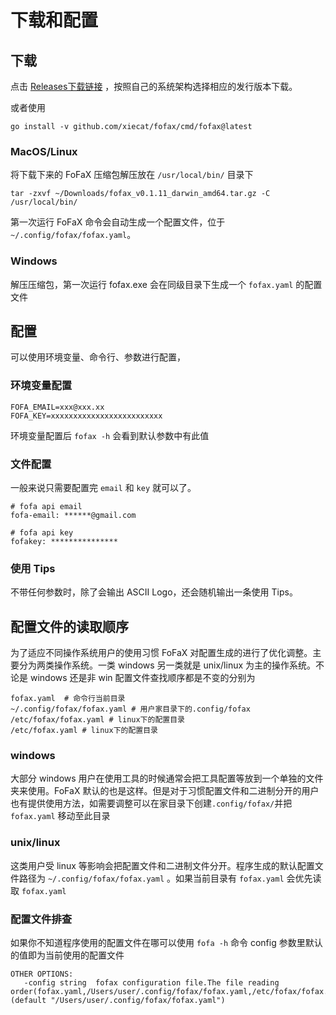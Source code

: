 # 下载和配置
## 下载

点击 [Releases下载链接](https://github.com/xiecat/fofax/releases) ，按照自己的系统架构选择相应的发行版本下载。

或者使用

```shell
go install -v github.com/xiecat/fofax/cmd/fofax@latest
```

### MacOS/Linux

将下载下来的 FoFaX 压缩包解压放在 `/usr/local/bin/` 目录下

```console
tar -zxvf ~/Downloads/fofax_v0.1.11_darwin_amd64.tar.gz -C /usr/local/bin/
```

第一次运行 FoFaX 命令会自动生成一个配置文件，位于 `~/.config/fofax/fofax.yaml`。

### Windows

解压压缩包，第一次运行 fofax.exe 会在同级目录下生成一个 `fofax.yaml` 的配置文件

## 配置

可以使用环境变量、命令行、参数进行配置，

### 环境变量配置

```
FOFA_EMAIL=xxx@xxx.xx
FOFA_KEY=xxxxxxxxxxxxxxxxxxxxxxxxx
```

环境变量配置后 `fofax -h` 会看到默认参数中有此值

### 文件配置

一般来说只需要配置完 `email` 和 `key` 就可以了。

```console
# fofa api email
fofa-email: ******@gmail.com

# fofa api key
fofakey: ***************
```

### 使用 Tips

不带任何参数时，除了会输出 ASCII Logo，还会随机输出一条使用 Tips。

## 配置文件的读取顺序

为了适应不同操作系统用户的使用习惯 FoFaX 对配置生成的进行了优化调整。主要分为两类操作系统。一类 windows 另一类就是 unix/linux 为主的操作系统。不论是 windows 还是非 win 配置文件查找顺序都是不变的分别为

```
fofax.yaml  # 命令行当前目录
~/.config/fofax/fofax.yaml # 用户家目录下的.config/fofax 
/etc/fofax/fofax.yaml # linux下的配置目录
/etc/fofax.yaml # linux下的配置目录
```

### windows

大部分 windows 用户在使用工具的时候通常会把工具配置等放到一个单独的文件夹来使用。FoFaX 默认的也是这样。但是对于习惯配置文件和二进制分开的用户也有提供使用方法，如需要调整可以在家目录下创建`.config/fofax/`并把`fofax.yaml` 移动至此目录

### unix/linux

这类用户受 linux 等影响会把配置文件和二进制文件分开。程序生成的默认配置文件路径为 `~/.config/fofax/fofax.yaml` 。如果当前目录有 `fofax.yaml`  会优先读取 `fofax.yaml` 

### 配置文件排查

如果你不知道程序使用的配置文件在哪可以使用 `fofa -h` 命令 config 参数里默认的值即为当前使用的配置文件

```
OTHER OPTIONS:
   -config string  fofax configuration file.The file reading order(fofax.yaml,/Users/user/.config/fofax/fofax.yaml,/etc/fofax/fofax.yaml,/etc/fofax.yaml) (default "/Users/user/.config/fofax/fofax.yaml")
```





